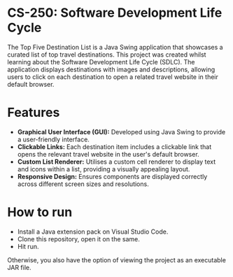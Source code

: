 # CS-250: Software Development Life Cycle

The Top Five Destination List is a Java Swing application that showcases a curated list of top travel destinations. This project was created whilst learning about the Software Development Life Cycle (SDLC). The application displays destinations with images and descriptions, allowing users to click on each destination to open a related travel website in their default browser.

# Features

- **Graphical User Interface (GUI):** Developed using Java Swing to provide a user-friendly interface.
- **Clickable Links:** Each destination item includes a clickable link that opens the relevant travel website in the user's default browser.
- **Custom List Renderer:** Utilises a custom cell renderer to display text and icons within a list, providing a visually appealing layout.
- **Responsive Design:** Ensures components are displayed correctly across different screen sizes and resolutions.

# How to run

- Install a Java extension pack on Visual Studio Code.
- Clone this repository, open it on the same.
- Hit run.

Otherwise, you also have the option of viewing the project as an executable JAR file.
